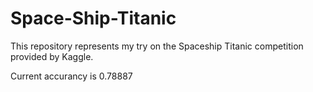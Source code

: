 # Space-Ship-Titanic
This repository represents my try on the Spaceship Titanic competition provided by Kaggle.

Current accurancy is 0.78887
